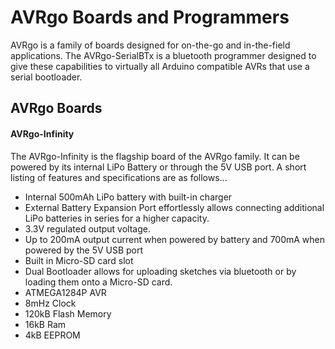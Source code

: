 # AVRgo Boards and Programmers
AVRgo is a family of boards designed for on-the-go and in-the-field applications. The AVRgo-SerialBTx is a bluetooth programmer designed to give these capabilities to virtually all Arduino compatible AVRs that use a serial bootloader.

## AVRgo Boards
#### AVRgo-Infinity
The AVRgo-Infinity is the flagship board of the AVRgo family. It can be powered by its internal LiPo Battery or through the 5V USB port. A short listing of features and specifications are as follows...
- Internal 500mAh LiPo battery with built-in charger
- External Battery Expansion Port effortlessly allows connecting additional LiPo batteries in series for a higher capacity.
- 3.3V regulated output voltage.
- Up to 200mA output current when powered by battery and 700mA when powered by the 5V USB port
- Built in Micro-SD card slot 
- Dual Bootloader allows for uploading sketches via bluetooth or by loading them onto a Micro-SD card.
- ATMEGA1284P AVR
- 8mHz Clock
- 120kB Flash Memory
- 16kB Ram
- 4kB EEPROM
